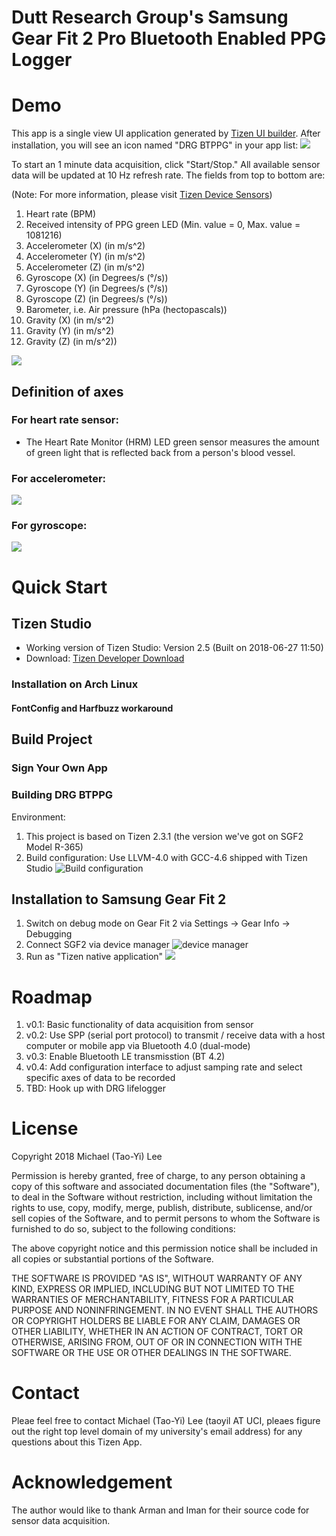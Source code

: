 # Dutt Research Group's Samsung Gear Fit 2 Pro Bluetooth Enabled PPG Logger 
# Demo
This app is a single view UI application generated by [Tizen UI builder](https://developer.tizen.org/development/tizen-studio/native-tools/writing-and-editing-code/ui-builder). After installation, you will see an icon named "DRG BTPPG" in your app list:
![](doc/app_install.JPG)

To start an 1 minute data acquisition, click "Start/Stop." All available sensor data will be updated at 10 Hz refresh rate.
The fields from top to bottom are: 

(Note: For more information, please visit [Tizen Device Sensors](https://developer.tizen.org/development/guides/native-application/location-and-sensors/device-sensors#accelerometer))

1. Heart rate (BPM)
2. Received intensity of PPG green LED  (Min. value = 0, Max. value = 1081216)
3. Accelerometer (X) (in m/s^2)
4. Accelerometer (Y) (in m/s^2)
5. Accelerometer (Z) (in m/s^2)
6. Gyroscope (X) (in Degrees/s (°/s))
7. Gyroscope (Y) (in Degrees/s (°/s))
8. Gyroscope (Z) (in Degrees/s (°/s))
6.  Barometer, i.e. Air pressure (hPa (hectopascals))
6. Gravity (X) (in m/s^2)
7. Gravity (Y) (in m/s^2)
8. Gravity (Z) (in m/s^2))

![](doc/demo_action.JPG)

## Definition of axes
### For heart rate sensor:

* The Heart Rate Monitor (HRM) LED green sensor measures the amount of green light that is reflected back from a person's blood vessel.

### For accelerometer:

![](doc/sensor_types_accelerometer_vector.png)

### For gyroscope:

![](doc/sensor_types_gyro_vector.png)

# Quick Start
## Tizen Studio 
* Working version of Tizen Studio: Version 2.5 (Built on 2018-06-27 11:50)
* Download: [Tizen Developer Download](https://developer.tizen.org/development/tizen-studio/download#)
### Installation on Arch Linux
#### FontConfig and Harfbuzz workaround

## Build Project
### Sign Your Own App

### Building DRG BTPPG
Environment:

1.  This project is based on Tizen 2.3.1 (the version we've got on SGF2 Model R-365)
2. Build configuration: Use LLVM-4.0 with GCC-4.6 shipped with Tizen Studio
![Build configuration](doc/build_conf.png)

## Installation to Samsung Gear Fit 2
1. Switch on debug mode on Gear Fit 2 via Settings -> Gear Info -> Debugging
2.  Connect SGF2 via device manager
![device manager](doc/device_manager.png)
3. Run as "Tizen native application"
![](doc/run_tizen.png)

# Roadmap
1. v0.1: Basic functionality of data acquisition from sensor
2. v0.2: Use SPP (serial port protocol) to transmit / receive data with a host computer or mobile app via Bluetooth 4.0 (dual-mode)
3. v0.3: Enable Bluetooth LE transmisstion (BT 4.2)
4. v0.4: Add configuration interface to adjust samping rate and select specific axes of data to be recorded
5. TBD: Hook up with DRG lifelogger

# License
Copyright 2018 Michael (Tao-Yi) Lee

Permission is hereby granted, free of charge, to any person obtaining a copy of this software and associated documentation files (the "Software"), to deal in the Software without restriction, including without limitation the rights to use, copy, modify, merge, publish, distribute, sublicense, and/or sell copies of the Software, and to permit persons to whom the Software is furnished to do so, subject to the following conditions:

The above copyright notice and this permission notice shall be included in all copies or substantial portions of the Software.

THE SOFTWARE IS PROVIDED "AS IS", WITHOUT WARRANTY OF ANY KIND, EXPRESS OR IMPLIED, INCLUDING BUT NOT LIMITED TO THE WARRANTIES OF MERCHANTABILITY, FITNESS FOR A PARTICULAR PURPOSE AND NONINFRINGEMENT. IN NO EVENT SHALL THE AUTHORS OR COPYRIGHT HOLDERS BE LIABLE FOR ANY CLAIM, DAMAGES OR OTHER LIABILITY, WHETHER IN AN ACTION OF CONTRACT, TORT OR OTHERWISE, ARISING FROM, OUT OF OR IN CONNECTION WITH THE SOFTWARE OR THE USE OR OTHER DEALINGS IN THE SOFTWARE.
# Contact
Pleae feel free to contact Michael (Tao-Yi) Lee (taoyil AT UCI, pleaes figure out the right top level domain of my university's  email address) for any questions about this Tizen App.

# Acknowledgement
The author would like to thank Arman and Iman for their source code for sensor data acquisition. 
